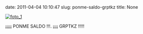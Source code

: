 date: 2011-04-04 10:10:47
slug: ponme-saldo-grptkz
title: None

[![foto_1][1]][1]

¡¡¡¡¡ PONME SALDO !!!. ¡¡¡¡ GRPTKZ !!!!!

[1]: file:///Users/jjdenis/jjdenis.github.com/static/2011-04-04-ponme-saldo-grptkz_foto1.png
